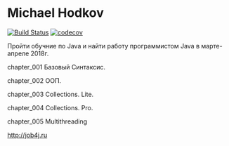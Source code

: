 # Michael Hodkov

[![Build Status](https://travis-ci.org/MichaelHodkov/mhodkov.svg?branch=master)](https://travis-ci.org/MichaelHodkov/mhodkov)
[![codecov](https://codecov.io/gh/MichaelHodkov/mhodkov/branch/master/graph/badge.svg)](https://codecov.io/gh/MichaelHodkov/mhodkov)



Пройти обучние по Java и найти работу программистом Java в марте-апреле 2018г.

chapter_001 Базовый Синтаксис.

chapter_002 ООП.

chapter_003 Collections. Lite.

chapter_004 Collections. Pro.

chapter_005 Multithreading


http://job4j.ru
